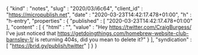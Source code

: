 {
  "kind" : "notes",
  "slug" : "2020/03/i6c64",
  "client_id" : "https://micropublish.net",
  "date" : "2020-03-23T14:42:17.478+01:00",
  "h" : "h-entry",
  "properties" : {
    "published" : [ "2020-03-23T14:42:17.478+01:00" ],
    "content" : [ {
      "html" : "",
      "value" : "Hey https://twitter.com/CraigBurgess/ I've just noticed that https://getdoingthings.com/homebrew-website-club-barnsley-1/ is returning 404s, did you mean to delete it?"
    } ],
    "syndication" : [ "https://brid.gy/publish/twitter" ]
  }
}
